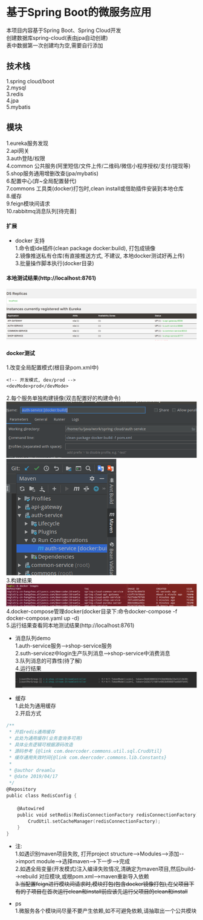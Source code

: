 # 基于Spring Boot的微服务应用

本项目内容基于Spring Boot、Spring Cloud开发  
创建数据库spring-cloud(表由jpa自动创建)  
表中数据第一次创建均为空,需要自行添加    

## 技术栈
1.spring cloud/boot  
2.mysql  
3.redis  
4.jpa  
5.mybatis  

## 模块  
1.eureka服务发现  
2.api网关  
3.auth登陆/权限  
4.common 公共服务(阿里短信/文件上传/二维码/微信小程序授权/支付/提现等)  
5.shop服务通用增删改查(jpa/mybatis)  
6.配置中心(弃~全局配置替代)  
7.commons 工具类(docker)打包时,clean install或借助插件安装到本地仓库  
8.缓存  
9.feign模块间请求  
10.rabbitmq消息队列[待完善]  

#### 扩展  
- docker 支持  
1.命令或ide插件(clean package docker:build), 打包成镜像  
2.镜像推送私有仓库(有直接推送方式, 不建议, 本地docker测试好再上传)  
3.批量操作脚本执行(docker目录)  

#### 本地测试结果(http://localhost:8761)  
![服务发现结果](common-service/static/file/run.png)  

#### docker测试  
1.改变全局配置模式(根目录pom.xml中)  
```
<!-- 开发模式, dev/prod -->
<devMode>prod</devMode>
```
2.每个服务单独构建镜像(双击配置好的构建命令)  
![构建步骤1](common-service/static/file/docker1.png)  
![构建步骤2](common-service/static/file/docker2.png)  
3.构建结果  
![镜像构建结果](common-service/static/file/docker3.png)  
4.docker-compose管理docker(docker目录下:命令docker-compose -f docker-compose.yaml up -d)  
5.运行结果查看同本地测试结果(http://localhost:8761)  

- 消息队列demo  
1.auth-service服务-->shop-service服务  
2.suth-servicez中login生产队列消息-->shop-service中消费消息  
3.队列消息的可靠性(待了解)  
4.运行结果 
![消息队列运行结果](common-service/static/file/queue.png)  

- 缓存  
1.此处为通用缓存  
2.开启方式  
```go
/**
 * 开启redis通用缓存
 * 此处为通用缓存(业务查询多可用)
 * 具体业务逻辑可根据源码改造
 * 源码参考 {@link com.deercoder.commons.util.sql.CrudUtil}
 * 缓存通用失效时间{@link com.deercoder.commons.lib.Constants}
 *
 * @author dreamlu
 * @date 2019/04/17
 */
@Repository
public class RedisConfig {

	@Autowired
	public void setRedis(RedisConnectionFactory redisConnectionFactory) {
		CrudUtil.setCacheManager(redisConnectionFactory);
	}
}
```  

- 注:  
1.如遇识别maven项目失败, 打开project structure-->Modules-->添加-->import module-->选择maven-->下一步-->完成    
2.如遇全局变量(开发模式)注入编译失败情况,清确定为maven项目,然后build-->rebuild 对应模块,或根pom.xml-->maven重新导入依赖  
~~3.当配置feign进行模块间请求时,模块打包(包含docker镜像打包),在父项目下有的子项目在首次运行clean和install前应该先运行父项目的clean和install~~  

- ps  
1.微服务各个模块间尽量不要产生依赖,如不可避免依赖,请抽取出一个公共模块  

  